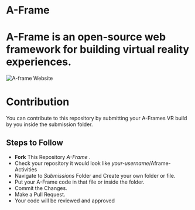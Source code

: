 # A-Frame
A-Frame is an open-source web framework for building virtual reality experiences.
================================================================================
![A-frame Website](https://cdn.css-tricks.com/wp-content/uploads/2017/03/aframe-homepage.png "A-FrameWebsite")

# Contribution

You can contribute to this repository by submitting your A-Frames VR build by you inside the submission folder.

## Steps to Follow

* **Fork** This Repository _A-Frame_ .
* Check your repository it would look like _your-username_/Aframe-Activities
* Navigate to *Submissions* Folder and Create your own folder or file.
* Put your A-Frame code in that file or inside the folder.
* Commit the Changes.
* Make a Pull Request.
* Your code will be reviewed and approved

